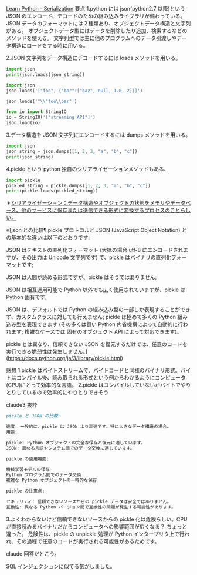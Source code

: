 [Learn Python - Serialization](https://www.learnpython.org/en/Serialization)
要点
1.python には json(python2.7 以降)という JSON のエンコード、デコードのための組み込みライブラリが備わっている。
JSON データのフォーマットには２種類あり、オブジェクトデータ構造と文字列がある。
オブジェクトデータ型にはデータを削除したり追加、検索するなどのメソッドを使える。
文字列型では主に他のプログラムへのデータ引渡しやデータ構造にロードをする時に用いる。

2.JSON 文字列をデータ構造にデコードするには loads メソッドを用いる。

```python
import json
print(json.loads(json_string))
```

```python
import json
json.loads('["foo", {"bar":["baz", null, 1.0, 2]}]')

json.loads('"\\"foo\\bar"')

from io import StringIO
io = StringIO('["streaming API"]')
json.load(io)
```

3.データ構造を JSON 文字列にエンコードするには dumps メソッドを用いる。

```python
import json
json_string = json.dumps([1, 2, 3, "a", "b", "c"])
print(json_string)
```

4.pickle という python 独自のシリアライゼーションメソッドもある、

```python
import pickle
pickled_string = pickle.dumps([1, 2, 3, "a", "b", "c"])
print(pickle.loads(pickled_string))
```

＊[シリアライゼーション：データ構造やオブジェクトの状態をメモリやデータベース、他のサービスに保存または送信できる形式に変換するプロセスのことらしい。](https://zenn.dev/fujishiro/scraps/8456c28d7c0fa3)

※[json との比較¶
pickle プロトコルと JSON (JavaScript Object Notation) との基本的な違いは以下のとおりです:

JSON はテキストの直列化フォーマット (大抵の場合 utf-8 にエンコードされますが、その出力は Unicode 文字列です) で、pickle はバイナリの直列化フォーマットです;

JSON は人間が読める形式ですが、pickle はそうではありません;

JSON は相互運用可能で Python 以外でも広く使用されていますが、pickle は Python 固有です;

JSON は、デフォルトでは Python の組み込み型の一部しか表現することができず、カスタムクラスに対しても行えません; pickle は極めて多くの Python 組み込み型を表現できます (その多くは賢い Python 内省機構によって自動的に行われます; 複雑なケースでは 固有のオブジェクト API によって対応できます)。

pickle とは異なり、信頼できない JSON を復元するだけでは、任意のコードを実行できる脆弱性は発生しません。](https://docs.python.org/ja/3/library/pickle.html)

感想
1.pickle はバイトストリームで、バイトコードと同様のバイナリ形式。バイトはコンパイル後、読み取られる形式という例からわかるようにコンピュータ(CPU)にとって効率的な言語。
2.pickle はコンパイルしていないがバイトでやりとりしているので効率的にやりとりできそう

claude3 抜粋

```markdown
pickle と JSON の比較:

速度: 一般的に、pickle は JSON より高速です。特に大きなデータ構造の場合。
用途:

pickle: Python オブジェクトの完全な保存と復元に適しています。
JSON: 異なる言語やシステム間でのデータ交換に適しています。

pickle の使用場面:

機械学習モデルの保存
Python プログラム間でのデータ交換
複雑な Python オブジェクトの一時的な保存

pickle の注意点:

セキュリティ: 信頼できないソースからの pickle データは安全ではありません。
互換性: 異なる Python バージョン間で互換性の問題が発生する可能性があります。
```

3.よくわからないけど信頼できないソースからの pickle 化は危険らしい。CPU が直接読めるバイナリだからコンピュータへの影響範囲が広くなる？
ちょっと違った。
危険性は、pickle の unpickle 処理が Python インタープリタ上で行われ、その過程で任意のコードが実行される可能性があるためです。

claude 回答だとこう。

SQL インジェクションに似てる気がしました。
